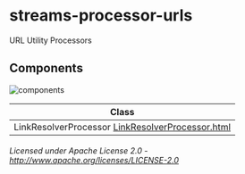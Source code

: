streams-processor-urls
=====================

URL Utility Processors

## Components

![components](components.dot.svg "Components")

| Class | 
|-------|
| LinkResolverProcessor [LinkResolverProcessor.html](apidocs/org/apache/streams/urls/LinkResolverProcessor.html "javadoc") 

###### Licensed under Apache License 2.0 - http://www.apache.org/licenses/LICENSE-2.0

